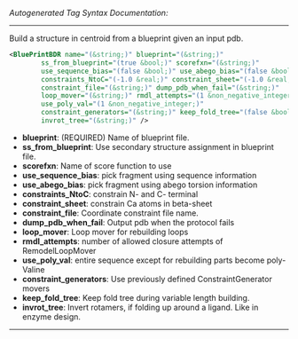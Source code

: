 <!-- THIS IS AN AUTOGENERATED FILE: Don't edit it directly, instead change the schema definition in the code itself. -->

_Autogenerated Tag Syntax Documentation:_

---
Build a structure in centroid from a blueprint given an input pdb.

```xml
<BluePrintBDR name="(&string;)" blueprint="(&string;)"
        ss_from_blueprint="(true &bool;)" scorefxn="(&string;)"
        use_sequence_bias="(false &bool;)" use_abego_bias="(false &bool;)"
        constraints_NtoC="(-1.0 &real;)" constraint_sheet="(-1.0 &real;)"
        constraint_file="(&string;)" dump_pdb_when_fail="(&string;)"
        loop_mover="(&string;)" rmdl_attempts="(1 &non_negative_integer;)"
        use_poly_val="(1 &non_negative_integer;)"
        constraint_generators="(&string;)" keep_fold_tree="(false &bool;)"
        invrot_tree="(&string;)" />
```

-   **blueprint**: (REQUIRED) Name of blueprint file.
-   **ss_from_blueprint**: Use secondary structure assignment in blueprint file.
-   **scorefxn**: Name of score function to use
-   **use_sequence_bias**: pick fragment using sequence information
-   **use_abego_bias**: pick fragment using abego torsion information
-   **constraints_NtoC**: constrain N- and C- terminal
-   **constraint_sheet**: constrain Ca atoms in beta-sheet
-   **constraint_file**: Coordinate constraint file name.
-   **dump_pdb_when_fail**: Output pdb when the protocol fails
-   **loop_mover**: Loop mover for rebuilding loops
-   **rmdl_attempts**: number of allowed closure attempts of RemodelLoopMover
-   **use_poly_val**: entire sequence except for rebuilding parts become poly-Valine
-   **constraint_generators**: Use previously defined ConstraintGenerator movers
-   **keep_fold_tree**: Keep fold tree during variable length building.
-   **invrot_tree**: Invert rotamers, if folding up around a ligand. Like in enzyme design.

---
